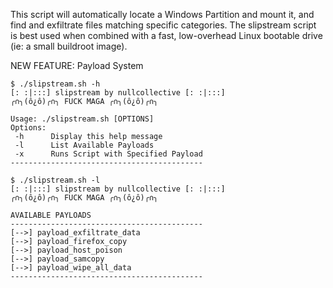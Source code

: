 This script will automatically locate a Windows Partition and mount it, and find and exfiltrate files matching specific categories. The slipstream script is best used when combined with a fast, low-overhead Linux bootable drive (ie: a small buildroot image).

NEW FEATURE: Payload System

```
$ ./slipstream.sh -h
[: :|:::] slipstream by nullcollective [: :|:::]
╭∩╮(ô¿ô)╭∩╮ FUCK MAGA ╭∩╮(ô¿ô)╭∩╮

Usage: ./slipstream.sh [OPTIONS]
Options:
 -h      Display this help message
 -l      List Available Payloads
 -x      Runs Script with Specified Payload
-------------------------------------------

$ ./slipstream.sh -l
[: :|:::] slipstream by nullcollective [: :|:::]
╭∩╮(ô¿ô)╭∩╮ FUCK MAGA ╭∩╮(ô¿ô)╭∩╮

AVAILABLE PAYLOADS
-------------------------------------------
[-->] payload_exfiltrate_data
[-->] payload_firefox_copy
[-->] payload_host_poison
[-->] payload_samcopy
[-->] payload_wipe_all_data
-------------------------------------------
```
